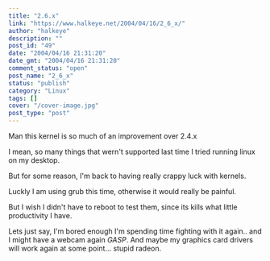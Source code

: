 ```yaml
---
title: "2.6.x"
link: "https://www.halkeye.net/2004/04/16/2_6_x/"
author: "halkeye"
description: ""
post_id: "49"
date: "2004/04/16 21:31:20"
date_gmt: "2004/04/16 21:31:20"
comment_status: "open"
post_name: "2_6_x"
status: "publish"
category: "Linux"
tags: []
cover: "/cover-image.jpg"
post_type: "post"
---
```


Man this kernel is so much of an improvement over 2.4.x  

I mean, so many things that wern't supported last time I tried running linux on my desktop.

But for some reason, I'm back to having really crappy luck with kernels.  

Luckly I am using grub this time, otherwise it would really be painful.  

But I wish I didn't have to reboot to test them, since its kills what little productivity I have.

Lets just say, I'm bored enough I'm spending time fighting with it again.. and I might have a webcam again *GASP*. And maybe my graphics card drivers will work again at some point... stupid radeon.